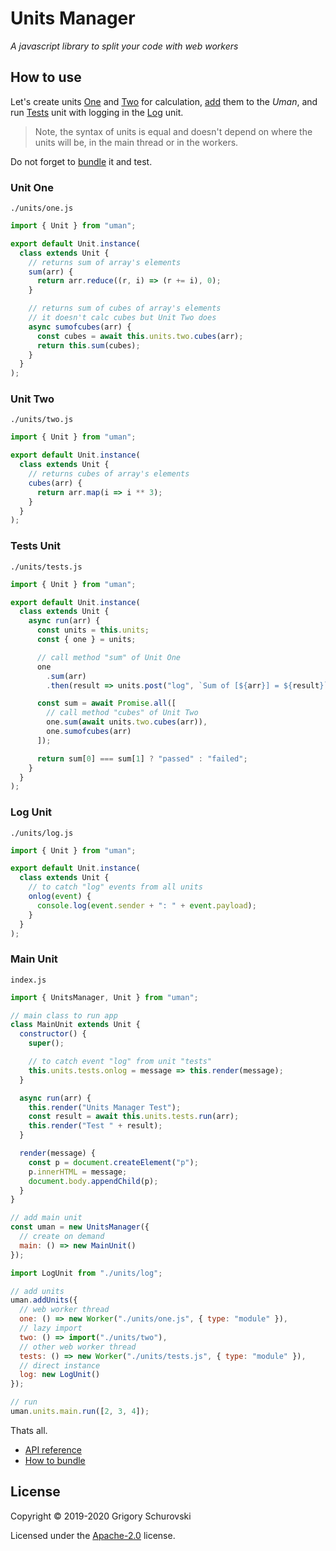 # Units Manager

_A javascript library to split your code with web workers_

## How to use

Let's create units [One](#unit_one) and [Two](#unit_two) for calculation, [add](#unit_main) them to the _Uman_, and run [Tests](#unit_tests) unit with logging in the [Log](#unit_log) unit.

> Note, the syntax of units is equal and doesn't depend on where the units will be, in the main thread or in the workers.

Do not forget to [bundle](howtobundle.md) it and test.

<a name="unit_one"></a>

### Unit One

`./units/one.js`

```javascript
import { Unit } from "uman";

export default Unit.instance(
  class extends Unit {
    // returns sum of array's elements
    sum(arr) {
      return arr.reduce((r, i) => (r += i), 0);
    }

    // returns sum of cubes of array's elements
    // it doesn't calc cubes but Unit Two does
    async sumofcubes(arr) {
      const cubes = await this.units.two.cubes(arr);
      return this.sum(cubes);
    }
  }
);
```

<a name="unit_two"></a>

### Unit Two

`./units/two.js`

```javascript
import { Unit } from "uman";

export default Unit.instance(
  class extends Unit {
    // returns cubes of array's elements
    cubes(arr) {
      return arr.map(i => i ** 3);
    }
  }
);
```

<a name="unit_tests"></a>

### Tests Unit

`./units/tests.js`

```javascript
import { Unit } from "uman";

export default Unit.instance(
  class extends Unit {
    async run(arr) {
      const units = this.units;
      const { one } = units;

      // call method "sum" of Unit One
      one
        .sum(arr)
        .then(result => units.post("log", `Sum of [${arr}] = ${result}`));

      const sum = await Promise.all([
        // call method "cubes" of Unit Two
        one.sum(await units.two.cubes(arr)),
        one.sumofcubes(arr)
      ]);

      return sum[0] === sum[1] ? "passed" : "failed";
    }
  }
);
```

<a name="unit_log"></a>

### Log Unit

`./units/log.js`

```javascript
import { Unit } from "uman";

export default Unit.instance(
  class extends Unit {
    // to catch "log" events from all units
    onlog(event) {
      console.log(event.sender + ": " + event.payload);
    }
  }
);
```

<a name="unit_main"></a>

### Main Unit

`index.js`

```javascript
import { UnitsManager, Unit } from "uman";

// main class to run app
class MainUnit extends Unit {
  constructor() {
    super();

    // to catch event "log" from unit "tests"
    this.units.tests.onlog = message => this.render(message);
  }

  async run(arr) {
    this.render("Units Manager Test");
    const result = await this.units.tests.run(arr);
    this.render("Test " + result);
  }

  render(message) {
    const p = document.createElement("p");
    p.innerHTML = message;
    document.body.appendChild(p);
  }
}

// add main unit
const uman = new UnitsManager({
  // create on demand
  main: () => new MainUnit()
});

import LogUnit from "./units/log";

// add units
uman.addUnits({
  // web worker thread
  one: () => new Worker("./units/one.js", { type: "module" }),
  // lazy import
  two: () => import("./units/two"),
  // other web worker thread
  tests: () => new Worker("./units/tests.js", { type: "module" }),
  // direct instance
  log: new LogUnit()
});

// run
uman.units.main.run([2, 3, 4]);
```

Thats all.

- [API reference](api.md)
- [How to bundle](howtobundle.md)

## License

Copyright © 2019-2020 Grigory Schurovski

Licensed under the [Apache-2.0](./../LICENSE) license.
